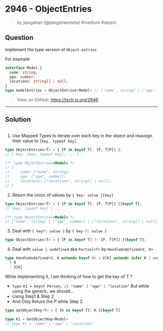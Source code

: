 # 2946 - ObjectEntries
> by jiangshan (@jiangshanmeta) #medium #object

## Question

Implement the type version of ```Object.entries```

For example 

```typescript
interface Model {
  name: string;
  age: number;
  locations: string[] | null;
}
type modelEntries = ObjectEntries<Model> // ['name', string] | ['age', number] | ['locations', string[] | null];
```

> View on GitHub: https://tsch.js.org/2946

---

## Solution
```ts

```

1. Use Mapped Types to iterate over each key in the object and reassign their value to `[key, typeof key]`.
```ts
type ObjectEntries<T> = { [P in keyof T]: [P, T[P]] };
// { key: [key, typeof key], ... }

/** type ObjectEntries<Model> */
// {
//     name: ["name", string];
//     age: ["age", number];
//     locations: ["locations", string[] | null];
// }
```

2. Return the union of values by `{ key: value }[key]`
```ts
type ObjectEntries<T> = { [P in keyof T]: [P, T[P]] }[keyof T];
// [key, typeof key] | ...

/** type ObjectEntries<Model> */
// ["name", string] | ["age", number] | ["locations", string[] | null]
```

3. Deal with `{ key?: value }` by `{ key-?: value }`
```ts
type ObjectEntries<T> = { [P in keyof T]-?: [P, T[P]] }[keyof T];
```

4. Deal with `value | undefined` aka `Partial<T>` by `HandleUndefined<V, K>`
```ts
type HandleUndefined<V, K extends keyof V> = V[K] extends infer R | undefined
  ? R
  : V[K]
```

While implementing it, I am thinking of how to get the key of T ?
- `type K1 = keyof Person; // "name" | "age" | "location"`
But while using the generic, we should...
- Using Step1 & Step 2
- And Only Return the P while Step 2.
```ts
type GetObjectKey<T> = { [K in keyof T]: K }[keyof T]

type K1 = GetObjectKey<Model>
// type K1 = "name" | "age" | "locations"
```
